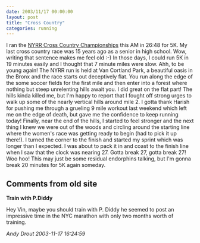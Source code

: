 ```yaml
---
date: 2003/11/17 00:00:00
layout: post
title: "Cross Country"
categories: running
---
```


I ran the [NYRR Cross Country Championships](http://web2.nyrrc.org/cgi-bin/start.cgi/aes-programs/results/startup.html?result.id=a31116&amp;result.year=2003) this AM in 26:48 for 5K. My last cross country race was 15 years ago as a senior in high school. Wow, writing that sentence makes me feel old :-) In those days, I could run 5K in 19 minutes easily and I thought that 7 minute miles were slow. Ahh, to be young again! The NYRR run is held at Van Cortland Park, a beautiful oasis in the Bronx and the race starts out deceptively flat. You run along the edge of the some soccer fields for the first mile and then enter into a forest where nothing but steep unrelenting hills await you. I did great on the flat part! The hills kinda killed me, but I'm happy to report that I fought off strong urges to walk up some of the nearly vertical hills around mile 2. I gotta thank Harish for pushing me through a grueling 9 mile workout last weekend which left me on the edge of death, but gave me the confidence to keep running today! Finally, near the end of the hills, I started to feel stronger and the next thing I knew we were out of the woods and circling around the starting line where the women's race was getting ready to begin (had to pick it up there!). I turned the corner to the finish and started my sprint which was longer than I expected. I was about to pack it in and coast to the finish line when I saw that the clock was nearing 27. Gotta break 27, gotta break 27! Woo hoo!   This may just be some residual endorphins talking, but I'm gonna break 20 minutes for 5K again someday.

<div id="comment-box">
<h2>Comments from old site</h2>

<div class="one-comment">
<p><b>Train with P.Diddy</b></p>
<p>
Hey Vin, maybe you should train with P. Diddy he seemed to post an
impressive time in the NYC marathon with only two months worth of
training.
</p>
<address class="signature">
<span class="author">Andy Drout</span>
<span class="date">2003-11-17 16:24:59</span>
</address>
</div>

</div>
